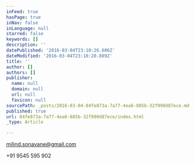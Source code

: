 ```yaml
---
inFeed: true
hasPage: true
inNav: false
inLanguage: null
starred: false
keywords: []
description: ''
datePublished: '2016-03-04T23:10:26.606Z'
dateModified: '2016-03-04T23:10:20.889Z'
title: ''
author: []
authors: []
publisher:
  name: null
  domain: null
  url: null
  favicon: null
sourcePath: _posts/2016-03-04-84fe873a-7a77-4ea6-885b-32f990d87ece.md
published: true
url: 84fe873a-7a77-4ea6-885b-32f990d87ece/index.html
_type: Article

---
```

milind.sonavane@gmail.com

+91 9545 595 902